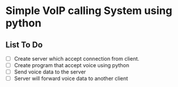 # Simple VoIP calling System using python

## List To Do

- [ ] Create server which accept connection from client.
- [ ] Create program that accept voice using python
- [ ] Send voice data to the server
- [ ] Server will forward voice data to another client
